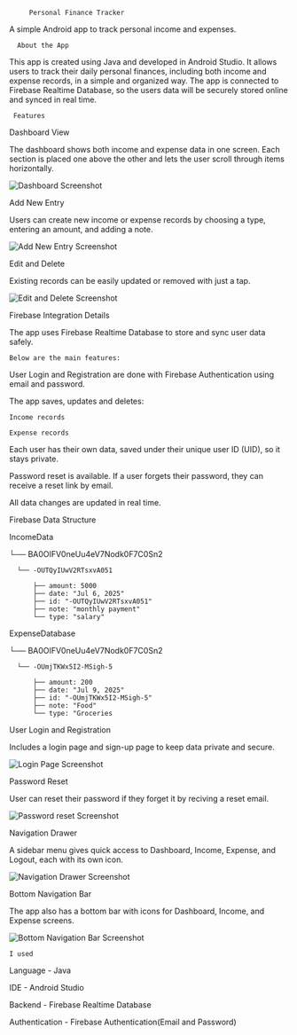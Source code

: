          Personal Finance Tracker 
         
A simple Android app to track personal income and expenses.

      About the App
  
This app is created using Java and developed in Android Studio. It allows users to track their daily personal finances, including both income and expense records, in a simple and organized way.
The app is connected to Firebase Realtime Database, so the users data will be securely stored online and synced in real time.
  
     Features
    
   Dashboard View

The dashboard shows both income and expense data in one screen. Each section is placed one above the other and lets the user scroll through items horizontally.

![Dashboard Screenshot](screenshots/Dashboard.png)


  
  Add New Entry
  
Users can create new income or expense records by choosing a type, entering an amount, and adding a note.

![Add New Entry Screenshot](screenshots/add.png)



   Edit and Delete
   
Existing records can be easily updated or removed with just a tap.

![Edit and Delete Screenshot](screenshots/update%20and%20delete.png)

   Firebase Integration Details
   
The app uses Firebase Realtime Database to store and sync user data safely.

    Below are the main features:

User Login and Registration are done with Firebase Authentication using email and password.

The app saves, updates and deletes:

    Income records
    
    Expense records

Each user has their own data, saved under their unique user ID (UID), so it stays private.

Password reset is available. If a user forgets their password, they can receive a reset link by email.

All data changes are updated in real time.


Firebase Data Structure


  IncomeData  
  
 └── BA0OIFV0neUu4eV7Nodk0F7C0Sn2  
 
      └── -OUTQyIUwV2RTsxvA051 
      
          ├── amount: 5000   
          ├── date: "Jul 6, 2025"  
          ├── id: "-OUTQyIUwV2RTsxvA051"  
          ├── note: "monthly payment"  
          └── type: "salary"  

          

ExpenseDatabase  

 └── BA0OIFV0neUu4eV7Nodk0F7C0Sn2 
 
      └── -OUmjTKWx5I2-MSigh-5  
      
          ├── amount: 200  
          ├── date: "Jul 9, 2025"  
          ├── id: "-OUmjTKWx5I2-MSigh-5"  
          ├── note: "Food"  
          └── type: "Groceries  



  User Login and Registration  
  

Includes a login page and sign-up page to keep data private and secure.


![Login Page Screenshot](screenshots/login.png)



  Password Reset  
  
User can reset their password if they forget it by reciving a reset email.


![Password reset Screenshot](screenshots/reset.png)


  Navigation Drawer
  
A sidebar menu gives quick access to Dashboard, Income, Expense, and Logout, each with its own icon.

![Navigation Drawer Screenshot](screenshots/Navigation%20Drawer.png)


 Bottom Navigation Bar
 
The app also has a bottom bar with icons for Dashboard, Income, and Expense screens.


![Bottom Navigation Bar Screenshot](screenshots/Bottom%20Navigation%20Bar.png)


    I used
    
  Language - Java
  
  IDE - Android Studio
  
  Backend - Firebase Realtime Database

  Authentication - Firebase Authentication(Email and Password)
